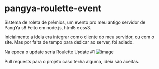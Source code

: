 # pangya-roulette-event
Sistema de roleta de prêmios, um evento pro meu antigo servidor de PangYa s8
Feito em node.js, html5 e css3.

Inicialmente a ideia era integrar com o cliente do meu servidor, ou com o site.
Mas por falta de tempo para dedicar ao server, foi adiado.

Na epoca o update seria Roulette Update #1
![image](https://github.com/CodedBytes/pangya-roulette-event/assets/137921917/c9e4cc06-635a-433a-a9f0-0497d7856c94)

Pull requests para o projeto caso tenha alguma, ideia são aceitas.
